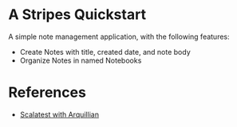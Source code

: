 # A Stripes Quickstart

A simple note management application, with the following features:
* Create Notes with title, created date, and note body
* Organize Notes in named Notebooks

# References

* [Scalatest with Arquillian](https://github.com/tsabirgaliev/arquillian-scalatest-bootstrap)